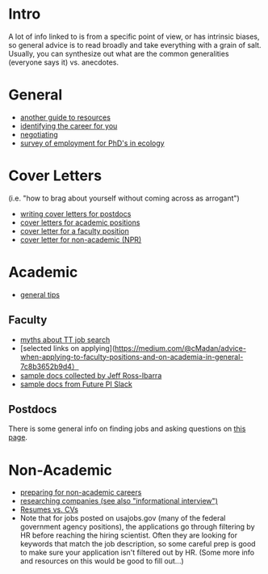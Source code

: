 # Intro

A lot of info linked to is from a specific point of view, or has intrinsic biases, so general advice is to read broadly and take everything with a grain of salt. Usually, you can synthesize out what are the common generalities (everyone says it) vs. anecdotes.

# General

* [another guide to resources](http://fromphdtolife.com/resources/)
* [identifying the career for you](https://80000hours.org/career-guide/)
* [negotiating](https://chroniclevitae.com/news/933-negotiating-nonacademic-style)
* [survey of employment for PhD's in ecology](https://doi.org/10.1002/ecs2.2031)

# Cover Letters
(i.e. "how to brag about yourself without coming across as arrogant")
* [writing cover letters for postdocs](http://www.asbmb.org/asbmbtoday/asbmbtoday_article.aspx?id=48927)
* [cover letters for academic positions](https://grad.illinois.edu/sites/default/files/pdfs/academiccoverletters.pdf)
* [cover letter for a faculty position](http://mitcommlab.mit.edu/broad/commkit/cover-letter-for-a-faculty-position/)
* [cover letter for non-academic (NPR)](https://www.npr.org/sections/ed/2017/02/27/502445571/hey-students-5-things-that-are-wrong-with-your-cover-letter)

# Academic

* [general tips](http://www.raulpacheco.org/2017/07/common-mistakes-to-avoid-in-academic-job-market-submissions/)

## Faculty

* [myths about TT job search](https://jfruscione.wordpress.com/2016/12/13/guest-post-addressing-the-myths/)
* [selected links on applying](https://medium.com/@cMadan/advice-when-applying-to-faculty-positions-and-on-academia-in-general-7c8b3652b9d4）
* [sample docs collected by Jeff Ross-Ibarra](https://github.com/RILAB/statements/tree/master/job_applications)
* [sample docs from Future PI Slack](https://drive.google.com/drive/folders/1ZNQXrOh_NJ7YKNajI8EC1329rGQzBjA4)

## Postdocs

There is some general info on finding jobs and asking questions on [this page](https://github.com/weecology/lab-wiki/wiki/Post-doc-advice).

# Non-Academic

* [preparing for non-academic careers](https://jessicalanger.com/blog/2016/1/14/4-things-to-do-in-grad-school-to-prepare-for-a-non-academic-career)
* [researching companies (see also "informational interview")](http://www.askamanager.org/2015/03/how-to-research-the-company-youre-interviewing-with.html)
* [Resumes vs. CVs](https://www.insidehighered.com/blogs/gradhacker/intro-resumes-cv-minded-academics)
* Note that for jobs posted on usajobs.gov (many of the federal government agency positions), the applications go through filtering by HR before reaching the hiring scientist. Often they are looking for keywords that match the job description, so some careful prep is good to make sure your application isn't filtered out by HR. (Some more info and resources on this would be good to fill out...)
